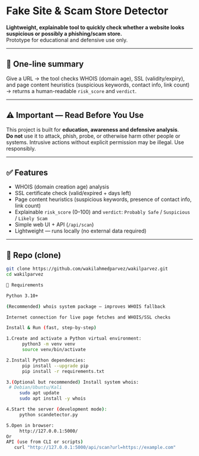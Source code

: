 # Fake Site & Scam Store Detector

**Lightweight, explainable tool to quickly check whether a website looks suspicious or possibly a phishing/scam store.**  
Prototype for educational and defensive use only.

---

## 🚀 One-line summary
Give a URL → the tool checks WHOIS (domain age), SSL (validity/expiry), and page content heuristics (suspicious keywords, contact info, link count) → returns a human-readable `risk_score` and `verdict`.

---

## ⚠️ Important — Read Before You Use
This project is built for **education, awareness and defensive analysis**.  
**Do not** use it to attack, phish, probe, or otherwise harm other people or systems. Intrusive actions without explicit permission may be illegal. Use responsibly.

---

## ✅ Features
- WHOIS (domain creation age) analysis  
- SSL certificate check (valid/expired + days left)  
- Page content heuristics (suspicious keywords, presence of contact info, link count)  
- Explainable `risk_score` (0–100) and `verdict`: `Probably Safe` / `Suspicious` / `Likely Scam`  
- Simple web UI + API (`/api/scan`)  
- Lightweight — runs locally (no external data required)

---

## 📁 Repo (clone)
```bash
git clone https://github.com/wakilahmedparvez/wakilparvez.git
cd wakilparvez

🧰 Requirements

Python 3.10+

(Recommended) whois system package — improves WHOIS fallback

Internet connection for live page fetches and WHOIS/SSL checks

Install & Run (fast, step-by-step)

1.Create and activate a Python virtual environment:
      python3 -m venv venv
      source venv/bin/activate       

2.Install Python dependencies:
      pip install --upgrade pip
      pip install -r requirements.txt

3.(Optional but recommended) Install system whois:
 # Debian/Ubuntu/Kali
     sudo apt update
     sudo apt install -y whois

4.Start the server (development mode):
     python scandetector.py

5.Open in browser:
     http://127.0.0.1:5000/
Or
API (use from CLI or scripts)
   curl "http://127.0.0.1:5000/api/scan?url=https://example.com"
 


